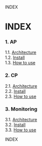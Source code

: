 INDEX
# INDEX
### 1. AP  
  1.1. [Architecture](#1.1)  
  1.2. [Install](https://github.com/JaemooSong/PaaS-TA-Sample-Document/blob/master/AP/install.md)  
  1.3. [How to use](#1.3)  
  
### 2. CP  
  2.1. [Architecture](#1.1)  
  2.2. [Install](#1.2)  
  2.3. [How to use](#1.3)  

### 3. Monitoring  
  3.1. [Architecture](#1.1)  
  3.2. [Install](#1.2)  
  3.3. [How to use](#1.3)  
  
INDEX
